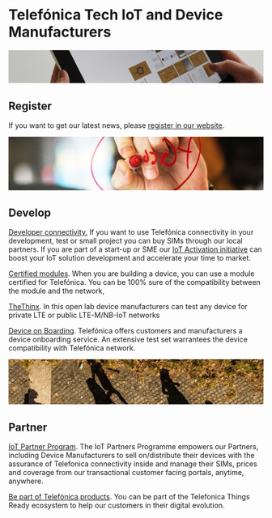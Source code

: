 # Telefónica Tech IoT and Device Manufacturers

![pick](pictures/app-business-connection-221185.R.jpg)

## Register

If you want to get our latest news, please [register in our website](https://iot.telefonica.com/en/contact/).

![pick](pictures/adult-agency-analyzing-1056557.R.jpg)

## Develop

[Developer connectivity.](https://iot.telefonica.com/en/contact/) If you want to use Telefónica connectivity in your development, test or small project you can buy  SIMs through our local partners. If you are part of a start-up or SME our [IoT Activation initiative](https://iotactivation.wayra.co/) can boost your IoT solution development and accelerate your time to market.

[Certified modules](https://iot.telefonica.com/en/contact/). When you are building a device, you can use a module certified for Telefónica. You can be 100% sure of the compatibility between the module and the network,

[TheThinx](https://iot.telefonica.com/en/about-us/the-thinx-iot-lab/). In this open lab device manufacturers can test any device for private LTE or public LTE-M/NB-IoT  networks

[Device on Boarding](https://iot.telefonica.com/en/contact/). Telefónica  offers customers and manufacturers a device onboarding service. An extensive test set warrantees the device compatibility with Telefónica  network.

![pick](pictures/inbal-marilli-3425-unsplash.R.jpg)

## Partner

[IoT  Partner Program](https://partners.telefonica.com/). The IoT Partners Programme empowers our Partners, including Device Manufacturers to sell on/distribute their devices with the assurance of Telefonica connectivity inside and manage their SIMs, prices and coverage from our transactional customer facing portals, anytime, anywhere.

[Be part of Telefónica  products](https://iot.telefonica.com/en/solutions/connect/things-ready-link/). You can be part of the Telefonica Things Ready ecosystem to help our customers in their digital evolution.

